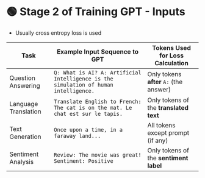 # 🟢 Stage 2 of Training GPT - Inputs

* Usually cross entropy loss is used

| Task                 | Example Input Sequence to GPT                                                        | Tokens Used for Loss Calculation        |
| -------------------- | ------------------------------------------------------------------------------------ | --------------------------------------- |
| Question Answering   | `Q: What is AI? A: Artificial Intelligence is the simulation of human intelligence.` | Only tokens **after** `A:` (the answer) |
| Language Translation | `Translate English to French: The cat is on the mat. Le chat est sur le tapis.`      | Only tokens of the **translated text**  |
| Text Generation      | `Once upon a time, in a faraway land...`                                             | All tokens except prompt (if any)       |
| Sentiment Analysis   | `Review: The movie was great! Sentiment: Positive`                                   | Only tokens of the **sentiment label**  |

